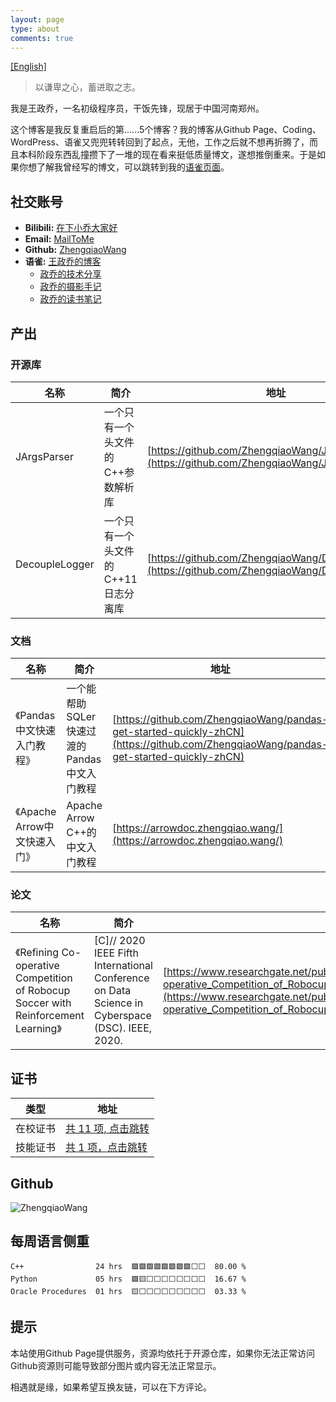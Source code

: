 ```yaml
---
layout: page
type: about
comments: true
---
```


[[English]](aboutme_en.md)

<blockquote class="blockquote-center">以谦卑之心，蓄进取之志。</blockquote>

我是王政乔，一名初级程序员，干饭先锋，现居于中国河南郑州。

这个博客是我反复重启后的第......5个博客？我的博客从Github Page、Coding、WordPress、语雀又兜兜转转回到了起点，无他，工作之后就不想再折腾了，而且本科阶段东西乱撞攒下了一堆的现在看来挺低质量博文，遂想推倒重来。于是如果你想了解我曾经写的博文，可以跳转到我的[语雀页面](https://www.yuque.com/joger/blog)。

## 社交账号

- **Bilibili:** <a href="https://space.bilibili.com/83542572">在下小乔大家好</a>
- **Email:** <a href="mailto:me@zhengqiao.wang">MailToMe</a>
- **Github:** <a href="https://github.com/ZhengqiaoWang">ZhengqiaoWang</a>
- **语雀:** <a href="https://www.yuque.com/joger/blog">王政乔的博客</a>
  - <a href="https://www.yuque.com/joger/techshare">政乔的技术分享</a>
  - <a href="https://www.yuque.com/joger/gallary">政乔的摄影手记</a>
  - <a href="https://www.yuque.com/joger/read">政乔的读书笔记</a>

## 产出

### 开源库

| 名称  | 简介  | 地址  |
| --- | --- | --- |
| JArgsParser | 一个只有一个头文件的C++参数解析库 | [https://github.com/ZhengqiaoWang/JArgsParser](https://github.com/ZhengqiaoWang/JArgsParser) |
| DecoupleLogger | 一个只有一个头文件的C++11日志分离库 | [https://github.com/ZhengqiaoWang/DecoupleLogger](https://github.com/ZhengqiaoWang/DecoupleLogger) |

### 文档

| 名称  | 简介  | 地址  |
| ---  | --- | --- |
| 《Pandas中文快速入门教程》 | 一个能帮助SQLer快速过渡的Pandas中文入门教程 | [https://github.com/ZhengqiaoWang/pandas-get-started-quickly-zhCN](https://github.com/ZhengqiaoWang/pandas-get-started-quickly-zhCN) |
| 《Apache Arrow中文快速入门》 | Apache Arrow C++的中文入门教程 | [https://arrowdoc.zhengqiao.wang/](https://arrowdoc.zhengqiao.wang/) |

### 论文

| 名称  | 简介  | 地址  |
| --- | --- | --- |
| 《Refining Co-operative Competition of Robocup Soccer with Reinforcement Learning》 | [C]// 2020 IEEE Fifth International Conference on Data Science in Cyberspace (DSC). IEEE, 2020. | [https://www.researchgate.net/publication/343802887_Refining_Co-operative_Competition_of_Robocup_Soccer_with_Reinforcement_Learning](https://www.researchgate.net/publication/343802887_Refining_Co-operative_Competition_of_Robocup_Soccer_with_Reinforcement_Learning)

## 证书

| 类型  | 地址  |
| --- | --- |
| 在校证书 | [共 11 项, 点击跳转](prize/school_prize.md) |
| 技能证书 | [共 1 项，点击跳转](prize/skill_prize.md) |

## Github

<img src="https://github-readme-stats.vercel.app/api?username=ZhengqiaoWang&show_icons=true&theme=default" alt="ZhengqiaoWang" />

## 每周语言侧重

```text
C++                24 hrs  🟩🟩🟩🟩🟩🟩🟩🟩⬜⬜  80.00 %
Python             05 hrs  🟩🟨⬜⬜⬜⬜⬜⬜⬜⬜  16.67 %
Oracle Procedures  01 hrs  🟨⬜⬜⬜⬜⬜⬜⬜⬜⬜  03.33 %
```

## 提示

本站使用Github Page提供服务，资源均依托于开源仓库，如果你无法正常访问Github资源则可能导致部分图片或内容无法正常显示。

相遇就是缘，如果希望互换友链，可以在下方评论。